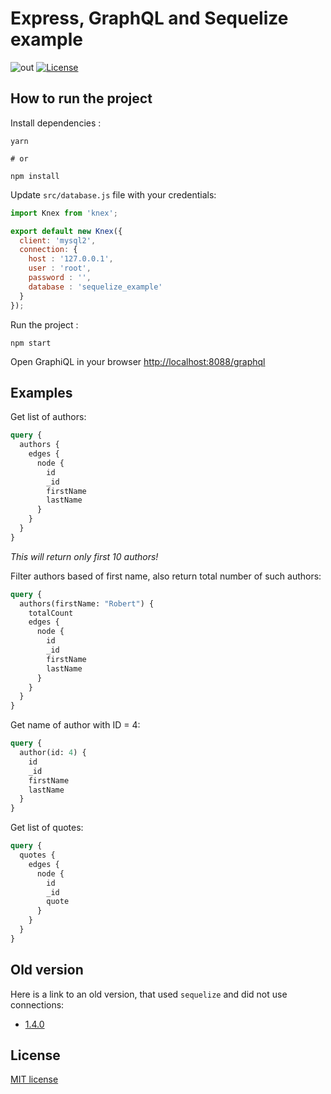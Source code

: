# Express, GraphQL and Sequelize example

![out](https://user-images.githubusercontent.com/8142965/28421804-7dc7aa9e-6d66-11e7-9e1d-0c6c5b804464.gif)
[![License](https://img.shields.io/badge/License-MIT-blue.svg?maxAge=2592000)](https://github.com/juffalow/express-graphql-sequelize-example/blob/master/LICENSE)

## How to run the project

Install dependencies :

```shell
yarn

# or

npm install
```

Update `src/database.js` file with your credentials:

```js
import Knex from 'knex';

export default new Knex({
  client: 'mysql2',
  connection: {
    host : '127.0.0.1',
    user : 'root',
    password : '',
    database : 'sequelize_example'
  }
});
```

Run the project :

```shell
npm start
```

Open GraphiQL in your browser [http://localhost:8088/graphql](http://localhost:8088/graphql)

## Examples

Get list of authors:

```graphql
query {
  authors {
    edges {
      node {
        id
        _id
        firstName
        lastName
      }
    }
  }
}
```

*This will return only first 10 authors!*

Filter authors based of first name, also return total number of such authors:

```graphql
query {
  authors(firstName: "Robert") {
    totalCount
    edges {
      node {
        id
        _id
        firstName
        lastName
      }
    }
  }
}
```

Get name of author with ID = 4:

```GraphQL
query {
  author(id: 4) {
    id
    _id
    firstName
    lastName
  }
}
```

Get list of quotes:

```GraphQL
query {
  quotes {
    edges {
      node {
        id
        _id
        quote
      }
    }
  }
}
```

## Old version

Here is a link to an old version, that used `sequelize` and did not use connections:

* [1.4.0](https://github.com/juffalow/express-graphql-sequelize-example/tree/1.4.0)

## License

[MIT license](./LICENSE)
